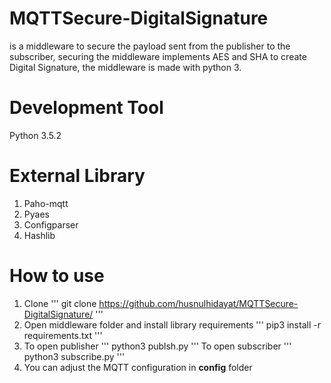# MQTTSecure-DigitalSignature
is a middleware to secure the payload sent from the publisher to the subscriber, securing the middleware implements AES and SHA to create Digital Signature, the middleware is made with python 3.
# Development Tool
Python 3.5.2
# External Library
1. Paho-mqtt
2. Pyaes
3. Configparser
4. Hashlib
# How to use
1. Clone
'''
git clone https://github.com/husnulhidayat/MQTTSecure-DigitalSignature/
'''
2. Open middleware folder and install library requirements
'''
pip3 install -r requirements.txt
'''
3. To open publisher
'''
python3 publsh.py
'''
To open subscriber
'''
python3 subscribe.py
'''
4. You can adjust the MQTT configuration in **config** folder




